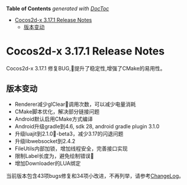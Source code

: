 <!-- START doctoc generated TOC please keep comment here to allow auto update -->
<!-- DON'T EDIT THIS SECTION, INSTEAD RE-RUN doctoc TO UPDATE -->
**Table of Contents**  *generated with [DocToc](https://github.com/thlorenz/doctoc)*

- [Cocos2d-x 3.17.1 Release Notes](#cocos2d-x-3171-release-notes)
  - [版本变动](#%E7%89%88%E6%9C%AC%E5%8F%98%E5%8A%A8)

<!-- END doctoc generated TOC please keep comment here to allow auto update -->

# Cocos2d-x 3.17.1 Release Notes #

Cocos2d-x 3.17.1 修复BUG,提升了稳定性,增强了CMake的易用性。

## 版本变动

- Renderer减少glClear调用次数，可以减少电量消耗
- CMake脚本优化，解决部分链接问题
- Android默认启用CMake方式编译
- Android升级gradle到4.6, sdk 28, android gradle plugin 3.1.0 
- 升级luajit到2.1.0-beta3，减少3.17的闪退问题
- 升级libwebsocket到2.4.2
- FileUtils内部加锁，增加线程安全，完善接口实现
- 限制Label长度为，避免绘制错误
- 增加Downloader的LUA绑定

当前版本包含43项bugs修复和34项小改进，不再列举，请参考[ChangeLog](https://github.com/cocos2d/cocos2d-x/blob/v3/CHANGELOG)。
